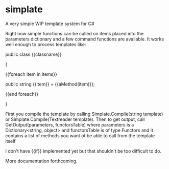 # simplate
A very simple WIP template system for C#

Right now simple functions can be called on items placed into the parameters dictionary and a few
command functions are available. It works well enough to process templates like:

<p>public class {{classname}}</p>
<p>{
<p>{{foreach item in items}}</p>
<p>    public string {{item}} = {{aMethod(item)}};</p>
<p>{{end foreach}}</p>
<p>}</p>

First you compile the template by calling Simplate.Compile(string template) or Simplate.Compile(Textreader template).
Then to get output, call GetOutput(parameters, functorsTable) where parameters is a Dictionary&lt;string, object> and functorsTable is of type Functors and it contains a list of methods you want ot be able to call from the template itself

I don't have {{if}} implemented yet but that shouldn't be too difficult to do.

More documentation forthcoming.
